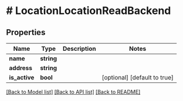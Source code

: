 # # LocationLocationReadBackend

## Properties

Name | Type | Description | Notes
------------ | ------------- | ------------- | -------------
**name** | **string** |  |
**address** | **string** |  |
**is_active** | **bool** |  | [optional] [default to true]

[[Back to Model list]](../../README.md#models) [[Back to API list]](../../README.md#endpoints) [[Back to README]](../../README.md)
